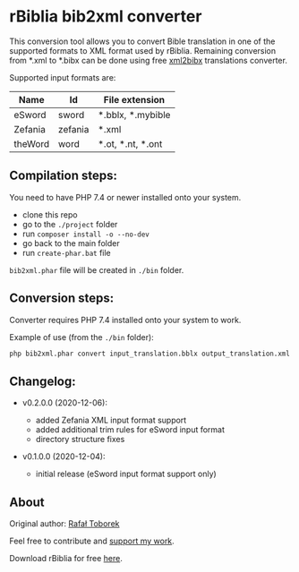 rBiblia bib2xml converter
=========================

This conversion tool allows you to convert Bible translation in one of the supported formats to XML format used by rBiblia. Remaining conversion from *.xml to *.bibx can be done using free [xml2bibx](https://github.com/rBiblia/xml2bibx) translations converter.

Supported input formats are:

Name    | Id      | File extension
--------|---------|---------------
eSword  | sword   | *.bblx, *.mybible
Zefania | zefania | *.xml
theWord | word    | *.ot, *.nt, *.ont

Compilation steps:
-------------------

You need to have PHP 7.4 or newer installed onto your system.

- clone this repo
- go to the `./project` folder
- run `composer install -o --no-dev`
- go back to the main folder
- run `create-phar.bat` file

`bib2xml.phar` file will be created in `./bin` folder.

Conversion steps:
-----------------

Converter requires PHP 7.4 installed onto your system to work.

Example of use (from the `./bin` folder):

```cmd
php bib2xml.phar convert input_translation.bblx output_translation.xml sword
```

Changelog:
----------

* v0.2.0.0 (2020-12-06):
    - added Zefania XML input format support
    - added additional trim rules for eSword input format
    - directory structure fixes

* v0.1.0.0 (2020-12-04):
    - initial release (eSword input format support only)

About
-----

Original author: [Rafał Toborek](https://kontakt.toborek.info)

Feel free to contribute and [support my work](https://rbiblia.toborek.info/donation/).

Download rBiblia for free [here](https://rbiblia.toborek.info/en-US/).
